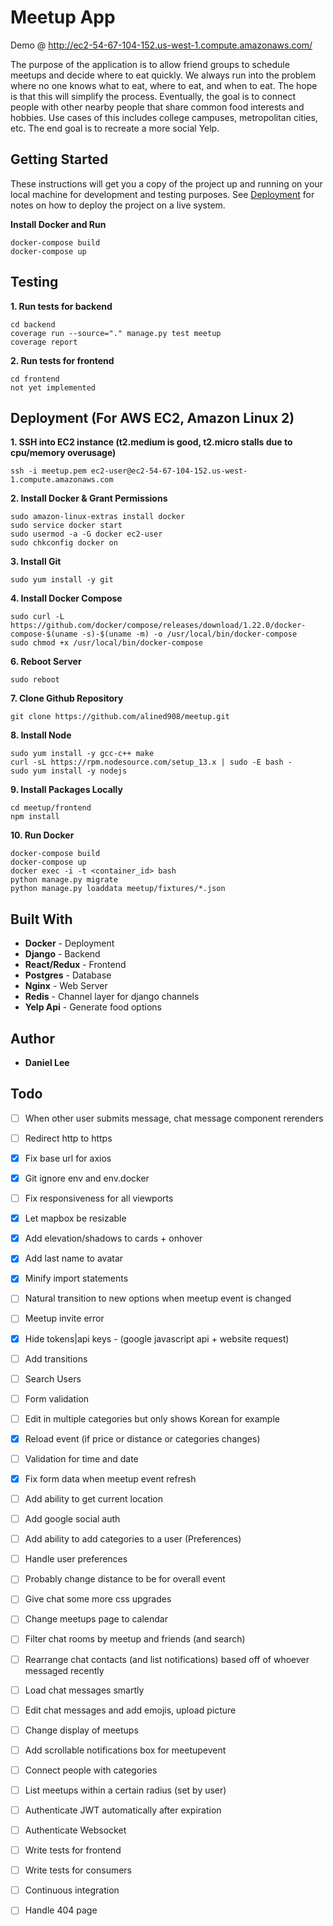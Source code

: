 # Meetup App
Demo @ http://ec2-54-67-104-152.us-west-1.compute.amazonaws.com/

The purpose of the application is to allow friend groups to schedule meetups and decide where to eat quickly.  We always run into the problem where no one knows what to eat, where to eat, and when to eat.  The hope is that this will simplify the process.  Eventually, the goal is to connect people with other nearby people that share common food interests and hobbies. Use cases of this includes college campuses, metropolitan cities, etc. The end goal is to recreate a more social Yelp.

## Getting Started
These instructions will get you a copy of the project up and running on your local machine for development and testing purposes. See [Deployment](#deployment) for notes on how to deploy the project on a live system.

**Install Docker and Run**
```
docker-compose build
docker-compose up
```

## Testing
**1. Run tests for backend**
```
cd backend
coverage run --source="." manage.py test meetup
coverage report
```
**2. Run tests for frontend**
```
cd frontend
not yet implemented
```

## Deployment (For AWS EC2, Amazon Linux 2)
**1. SSH into EC2 instance (t2.medium is good, t2.micro stalls due to cpu/memory overusage)**
``` 
ssh -i meetup.pem ec2-user@ec2-54-67-104-152.us-west-1.compute.amazonaws.com 
```
**2. Install Docker & Grant Permissions**
```
sudo amazon-linux-extras install docker
sudo service docker start
sudo usermod -a -G docker ec2-user
sudo chkconfig docker on
```
**3. Install Git**
```
sudo yum install -y git
```
**4. Install Docker Compose**
```
sudo curl -L https://github.com/docker/compose/releases/download/1.22.0/docker-compose-$(uname -s)-$(uname -m) -o /usr/local/bin/docker-compose
sudo chmod +x /usr/local/bin/docker-compose
```
**6. Reboot Server**
```
sudo reboot
```
**7. Clone Github Repository** 
```
git clone https://github.com/alined908/meetup.git
```
**8. Install Node**
```
sudo yum install -y gcc-c++ make
curl -sL https://rpm.nodesource.com/setup_13.x | sudo -E bash -
sudo yum install -y nodejs
```
**9. Install Packages Locally**
```
cd meetup/frontend
npm install
```
**10. Run Docker**
```
docker-compose build
docker-compose up
docker exec -i -t <container_id> bash
python manage.py migrate
python manage.py loaddata meetup/fixtures/*.json
```

## Built With

* **Docker** - Deployment
* **Django** - Backend
* **React/Redux** - Frontend
* **Postgres** - Database
* **Nginx** - Web Server
* **Redis** - Channel layer for django channels
* **Yelp Api** - Generate food options

## Author
* **Daniel Lee** 

## Todo 
- [ ] When other user submits message, chat message component rerenders
- [ ] Redirect http to https
- [x] Fix base url for axios
- [x] Git ignore env and env.docker
- [ ] Fix responsiveness for all viewports
- [x] Let mapbox be resizable 
- [x] Add elevation/shadows to cards + onhover
- [x] Add last name to avatar
- [x] Minify import statements
- [ ] Natural transition to new options when meetup event is changed
- [ ] Meetup invite error
- [x] Hide tokens|api keys - (google javascript api + website request)
- [ ] Add transitions
- [ ] Search Users
- [ ] Form validation
- [ ] Edit in multiple categories but only shows Korean for example
- [x] Reload event (if price or distance or categories changes)
- [ ] Validation for time and date
- [x] Fix form data when meetup event refresh
- [ ] Add ability to get current location
- [ ] Add google social auth 
- [ ] Add ability to add categories to a user (Preferences)
- [ ] Handle user preferences
- [ ] Probably change distance to be for overall event
- [ ] Give chat some more css upgrades
- [ ] Change meetups page to calendar 
- [ ] Filter chat rooms by meetup and friends (and search)
- [ ] Rearrange chat contacts (and list notifications) based off of whoever messaged recently
- [ ] Load chat messages smartly
- [ ] Edit chat messages and add emojis, upload picture
- [ ] Change display of meetups
- [ ] Add scrollable notifications box for meetupevent 
- [ ] Connect people with categories
- [ ] List meetups within a certain radius (set by user)
- [ ] Authenticate JWT automatically after expiration
- [ ] Authenticate Websocket
- [ ] Write tests for frontend
- [ ] Write tests for consumers
- [ ] Continuous integration
- [ ] Handle 404 page


